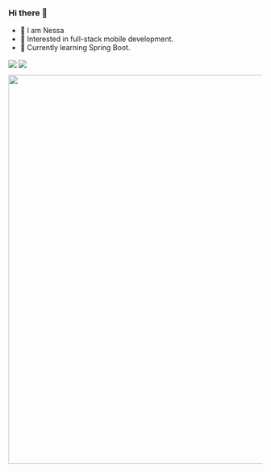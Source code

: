 ### Hi there 👋

- 👋 I am Nessa
- 👀 Interested in full-stack mobile development. 
- 🌱 Currently learning Spring Boot.

<p align="left">
  <img align="center" src="https://github-readme-stats.vercel.app/api?username=AdnSmile&count_private=true&show_icons=true&hide_border=true&theme=buefy" />
  <img align="center" src="https://github-readme-stats.vercel.app/api/top-langs/?username=AdnSmile&langs_count=8&count_private=true&layout=compact&show_icons=true&hide_border=true&theme=buefy" />
</p>

<p align="left">
  <img width="770px" src="https://github-readme-streak-stats.herokuapp.com/?user=AdnSmile&hide_border=true&theme=buefy">
</p>
